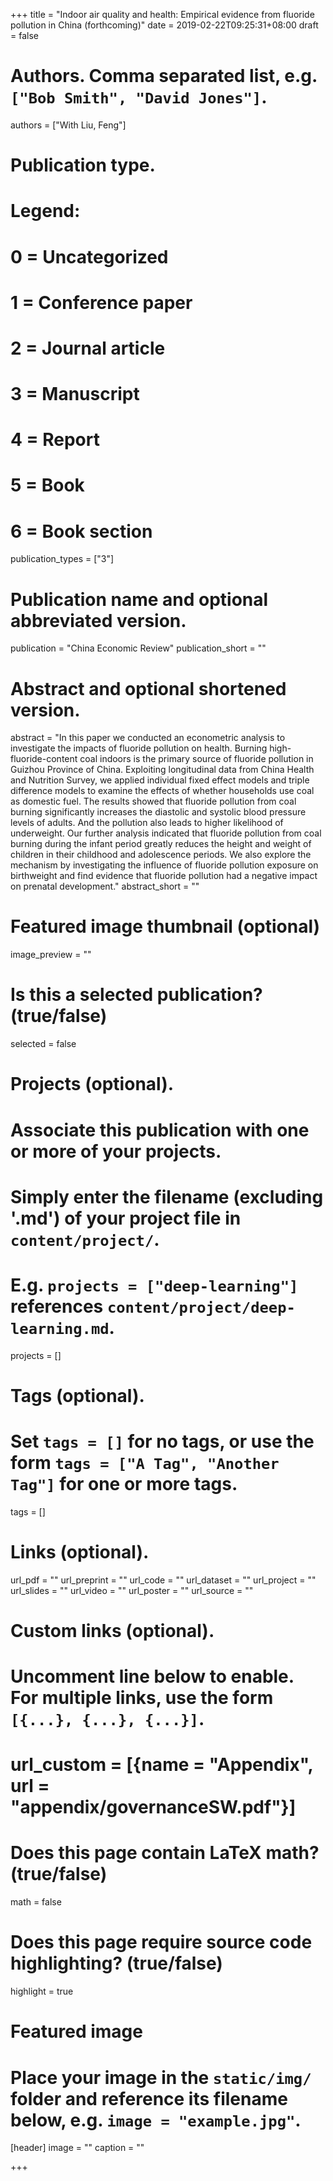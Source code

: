 +++
title = "Indoor air quality and health: Empirical evidence from fluoride pollution in China (forthcoming)"
date = 2019-02-22T09:25:31+08:00
draft = false

# Authors. Comma separated list, e.g. `["Bob Smith", "David Jones"]`.
authors = ["With Liu, Feng"]

# Publication type.
# Legend:
# 0 = Uncategorized
# 1 = Conference paper
# 2 = Journal article
# 3 = Manuscript
# 4 = Report
# 5 = Book
# 6 = Book section
publication_types = ["3"]

# Publication name and optional abbreviated version.
publication = "China Economic Review"
publication_short = ""

# Abstract and optional shortened version.
abstract = "In this paper we conducted an econometric analysis to investigate the impacts of fluoride pollution on health. Burning high-fluoride-content coal indoors is the primary source of fluoride pollution in Guizhou Province of China. Exploiting longitudinal data from China Health and Nutrition Survey, we applied individual fixed effect models and triple difference models to examine the effects of whether households use coal as domestic fuel. The results showed that fluoride pollution from coal burning significantly increases the diastolic and systolic blood pressure levels of adults. And the pollution also leads to higher likelihood of underweight. Our further analysis indicated that fluoride pollution from coal burning during the infant period greatly reduces the height and weight of children in their childhood and adolescence periods. We also explore the mechanism by investigating the influence of fluoride pollution exposure on birthweight and find evidence that fluoride pollution had a negative impact on prenatal development."
abstract_short = ""

# Featured image thumbnail (optional)
image_preview = ""

# Is this a selected publication? (true/false)
selected = false

# Projects (optional).
#   Associate this publication with one or more of your projects.
#   Simply enter the filename (excluding '.md') of your project file in `content/project/`.
#   E.g. `projects = ["deep-learning"]` references `content/project/deep-learning.md`.
projects = []

# Tags (optional).
#   Set `tags = []` for no tags, or use the form `tags = ["A Tag", "Another Tag"]` for one or more tags.
tags = []

# Links (optional).
url_pdf = ""
url_preprint = ""
url_code = ""
url_dataset = ""
url_project = ""
url_slides = ""
url_video = ""
url_poster = ""
url_source = ""

# Custom links (optional).
#   Uncomment line below to enable. For multiple links, use the form `[{...}, {...}, {...}]`.
# url_custom = [{name = "Appendix", url = "appendix/governanceSW.pdf"}]

# Does this page contain LaTeX math? (true/false)
math = false

# Does this page require source code highlighting? (true/false)
highlight = true

# Featured image
# Place your image in the `static/img/` folder and reference its filename below, e.g. `image = "example.jpg"`.
[header]
image = ""
caption = ""

+++
